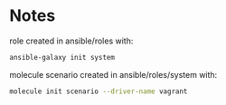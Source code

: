 # Notes

role created in ansible/roles with:

``` bash
ansible-galaxy init system
```

molecule scenario created in ansible/roles/system with:

``` bash
molecule init scenario --driver-name vagrant
```
